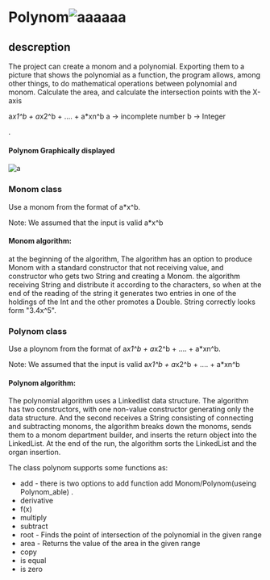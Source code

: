 # Polynom![aaaaaa](https://user-images.githubusercontent.com/44754325/50425241-2cf89900-087b-11e9-867e-e08dd8eb3253.jpg)

## descreption
The project can create a monom and a polynomial. Exporting them to a picture that shows the polynomial as a function, the program allows, among other things, to do mathematical operations between polynomial and monom.
Calculate the area, and calculate the intersection points with the X-axis

   a*x1^b + a*x2^b + .... + a*xn^b
   a -> incomplete number
   b -> Integer  

.
#### Polynom Graphically displayed
![a](https://user-images.githubusercontent.com/44754325/50425276-adb79500-087b-11e9-80cf-c1a4b29ace8b.png)


### Monom class
Use a monom from the format of a*x^b.

   Note: We assumed that the input is valid
   a*x^b

#### Monom algorithm:
at the beginning of the algorithm, The algorithm has an option to
produce Monom with a standard constructor that not receiving value, and
constructor who gets two String and creating a Monom. the algorithm receiving
String and distribute it according to the characters, so when at the end of the
reading of the string it generates two entries in one of the holdings of the Int and the
other promotes a Double. String correctly looks form "3.4x^5". 


### Polynom class
Use a ploynom from the format of a*x1^b + a*x2^b + .... + a*xn^b.

   Note: We assumed that the input is valid
   a*x1^b + a*x2^b + .... + a*xn^b

####  Polynom algorithm:
The polynomial algorithm uses a Linkedlist data structure. The algorithm has two
constructors, with one non-value constructor generating only the data structure.
And the second receives a String consisting of connecting and subtracting monoms,
the algorithm breaks down the monoms, sends them to a monom department
builder, and inserts the return object into the LinkedList. At the end of the run, the
algorithm sorts the LinkedList and the organ insertion.

The class polynom supports some functions as:
- add - there is two options to add function add Monom/Polynom(useing Polynom_able) . 
- derivative 
- f(x)
- multiply 
- subtract 
- root - Finds the point of intersection of the polynomial in the given range
- area - Returns the value of the area in the given range
- copy
- is equal 
- is zero


